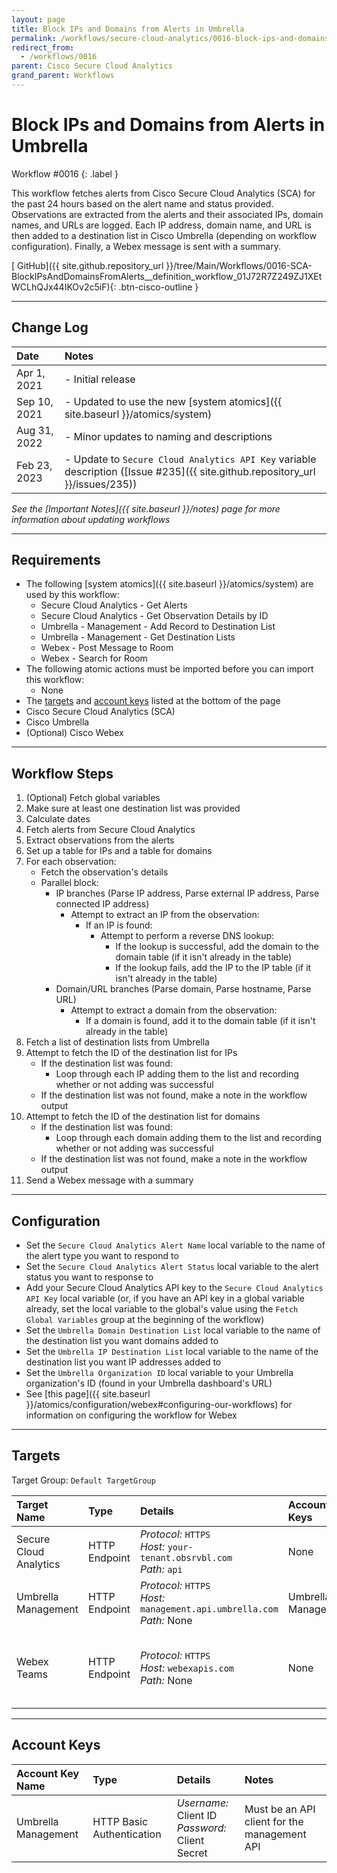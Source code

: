 ```yaml
---
layout: page
title: Block IPs and Domains from Alerts in Umbrella
permalink: /workflows/secure-cloud-analytics/0016-block-ips-and-domains-umbrella
redirect_from:
  - /workflows/0016
parent: Cisco Secure Cloud Analytics
grand_parent: Workflows
---
```


# Block IPs and Domains from Alerts in Umbrella
<div markdown="1">
Workflow #0016
{: .label }
</div>

This workflow fetches alerts from Cisco Secure Cloud Analytics (SCA) for the past 24 hours based on the alert name and status provided. Observations are extracted from the alerts and their associated IPs, domain names, and URLs are logged. Each IP address, domain name, and URL is then added to a destination list in Cisco Umbrella (depending on workflow configuration). Finally, a Webex message is sent with a summary.

[<i class="fab fa-github mr-1"></i> GitHub]({{ site.github.repository_url }}/tree/Main/Workflows/0016-SCA-BlockIPsAndDomainsFromAlerts__definition_workflow_01J72R7Z249ZJ1XEtWCLhQJx44IKOv2c5iF){: .btn-cisco-outline }

---

## Change Log

| Date | Notes |
|:-----|:------|
| Apr 1, 2021 | - Initial release |
| Sep 10, 2021 | - Updated to use the new [system atomics]({{ site.baseurl }}/atomics/system) |
| Aug 31, 2022 | - Minor updates to naming and descriptions |
| Feb 23, 2023 | - Update to `Secure Cloud Analytics API Key` variable description ([Issue #235]({{ site.github.repository_url }}/issues/235)) |

_See the [Important Notes]({{ site.baseurl }}/notes) page for more information about updating workflows_

---

## Requirements
* The following [system atomics]({{ site.baseurl }}/atomics/system) are used by this workflow:
	* Secure Cloud Analytics - Get Alerts
	* Secure Cloud Analytics - Get Observation Details by ID
	* Umbrella - Management - Add Record to Destination List
	* Umbrella - Management - Get Destination Lists
	* Webex - Post Message to Room
	* Webex - Search for Room
* The following atomic actions must be imported before you can import this workflow:
	* None
* The [targets](#targets) and [account keys](#account-keys) listed at the bottom of the page
* Cisco Secure Cloud Analytics (SCA)
* Cisco Umbrella
* (Optional) Cisco Webex

---

## Workflow Steps
1. (Optional) Fetch global variables
1. Make sure at least one destination list was provided
1. Calculate dates
1. Fetch alerts from Secure Cloud Analytics
1. Extract observations from the alerts
1. Set up a table for IPs and a table for domains
1. For each observation:
	* Fetch the observation's details
	* Parallel block:
		* IP branches (Parse IP address, Parse external IP address, Parse connected IP address)
			* Attempt to extract an IP from the observation:
				* If an IP is found:
					* Attempt to perform a reverse DNS lookup:
						* If the lookup is successful, add the domain to the domain table (if it isn't already in the table)
						* If the lookup fails, add the IP to the IP table (if it isn't already in the table)
		* Domain/URL branches (Parse domain, Parse hostname, Parse URL)
			* Attempt to extract a domain from the observation:
				* If a domain is found, add it to the domain table (if it isn't already in the table)
1. Fetch a list of destination lists from Umbrella
1. Attempt to fetch the ID of the destination list for IPs
	* If the destination list was found:
		* Loop through each IP adding them to the list and recording whether or not adding was successful
	* If the destination list was not found, make a note in the workflow output
1. Attempt to fetch the ID of the destination list for domains
	* If the destination list was found:
		* Loop through each domain adding them to the list and recording whether or not adding was successful
	* If the destination list was not found, make a note in the workflow output
1. Send a Webex message with a summary

---

## Configuration
* Set the `Secure Cloud Analytics Alert Name` local variable to the name of the alert type you want to respond to
* Set the `Secure Cloud Analytics Alert Status` local variable to the alert status you want to response to
* Add your Secure Cloud Analytics API key to the `Secure Cloud Analytics API Key` local variable (or, if you have an API key in a global variable already, set the local variable to the global's value using the `Fetch Global Variables` group at the beginning of the workflow)
* Set the `Umbrella Domain Destination List` local variable to the name of the destination list you want domains added to
* Set the `Umbrella IP Destination List` local variable to the name of the destination list you want IP addresses added to
* Set the `Umbrella Organization ID` local variable to your Umbrella organization's ID (found in your Umbrella dashboard's URL)
* See [this page]({{ site.baseurl }}/atomics/configuration/webex#configuring-our-workflows) for information on configuring the workflow for Webex

---

## Targets
Target Group: `Default TargetGroup`

| Target Name | Type | Details | Account Keys | Notes |
|:------------|:-----|:--------|:-------------|:------|
| Secure Cloud Analytics | HTTP Endpoint | _Protocol:_ `HTTPS`<br />_Host:_ `your-tenant.obsrvbl.com`<br />_Path:_ `api` | None | |
| Umbrella Management | HTTP Endpoint | _Protocol:_ `HTTPS`<br />_Host:_ `management.api.umbrella.com`<br />_Path:_ None | Umbrella Management | |
| Webex Teams | HTTP Endpoint | _Protocol:_ `HTTPS`<br />_Host:_ `webexapis.com`<br />_Path:_ None | None | Not necessary if Webex activities are removed |

---

## Account Keys

| Account Key Name | Type | Details | Notes |
|:-----------------|:-----|:--------|:------|
| Umbrella Management | HTTP Basic Authentication | _Username:_ Client ID<br />_Password:_ Client Secret | Must be an API client for the management API |
